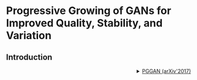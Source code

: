 # Progressive Growing of GANs for Improved Quality, Stability, and Variation

## Introduction
<!-- [ALGORITHM] -->

<details>
<summary align="right"><a href="https://arxiv.org/abs/1710.10196">PGGAN (arXiv'2017)</a></summary>
```latex
@article{karras2017progressive,
  title={Progressive growing of gans for improved quality, stability, and variation},
  author={Karras, Tero and Aila, Timo and Laine, Samuli and Lehtinen, Jaakko},
  journal={arXiv preprint arXiv:1710.10196},
  year={2017},
  url={https://arxiv.org/abs/1710.10196},
}
```
<div align="center">
  <b> Results (compressed) from our PGGAN trained in CelebA-HQ@1024</b>
  <br/>
  <img src="https://user-images.githubusercontent.com/12726765/114009864-1df45400-9896-11eb-9d25-da9eabfe02ce.png" width="800"/>
</div>


|     Models      |    Details     | MS-SSIM |     SWD(xx,xx,xx,xx/avg)     |                                                        Config                                                         |                                                    Download                                                    |
| :-------------: | :------------: | :-----: | :--------------------------: | :-------------------------------------------------------------------------------------------------------------------: | :------------------------------------------------------------------------------------------------------------: |
|  pggan_128x128  | celeba-cropped | 0.3023  | 3.42, 4.04, 4.78, 20.38/8.15 | [config](https://github.com/open-mmlab/mmgeneration/tree/master/configs/pggan/pggan_celeba-cropped_128_g8_12Mimgs.py) |  [model](https://download.openmmlab.com/mmgen/pggan/pggan_celeba-cropped_128_g8_20210408_181931-85a2e72c.pth)  |
|  pggan_128x128  |  lsun-bedroom  | 0.0602  |  3.5, 2.96, 2.76, 9.65/4.72  |  [config](https://github.com/open-mmlab/mmgeneration/tree/master/configs/pggan/pggan_lsun-bedroom_128_g8_12Mimgs.py)  | [model](https://download.openmmlab.com/mmgen/pggan/pggan_lsun-bedroom_128x128_g8_20210408_182033-5e59f45d.pth) |
| pggan_1024x1024 |   celeba-hq    | 0.3379  | 8.93, 3.98, 3.07, 2.64/4.655 |   [config](https://github.com/open-mmlab/mmgeneration/tree/master/configs/pggan/pggan_celeba-hq_1024_g8_12Mimg.py)    |    [model](https://download.openmmlab.com/mmgen/pggan/pggan_celeba-hq_1024_g8_20210408_181911-f1ef51c3.pth)    |
